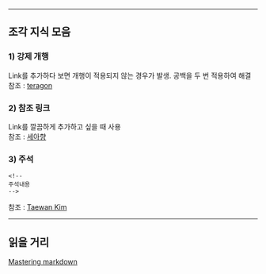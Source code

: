 
---
## 조각 지식 모음

### 1) 강제 개행

Link를 추가하다 보면 개행이 적용되지 않는 경우가 발생.
공백을 두 번 적용하여 해결  
참조 : [teragon][1]  
  
### 2) 참조 링크

Link를 깔끔하게 추가하고 싶을 때 사용  
참조 : [세아향][2]  

### 3) 주석

```
<!--
주석내용
-->
```
참조 : [Taewan Kim][3]  

---

## 읽을 거리
[Mastering markdown][4]

<!--
# 참조 링크
-->
[1]:https://teragoon.wordpress.com/2012/04/04/github%EC%97%90%EC%84%9C-readmemd-%EC%9E%91%EC%84%B1%ED%95%98%EA%B8%B0markdown-%EB%AC%B8%EB%B2%95/ "teragon"
[2]:http://thebetterday.tistory.com/entry/Markdown-Syntax "세아향"
[3]:http://taewan.kim/blog/2016/04/04/markdown/ "Taewan Kim"
[4]:https://guides.github.com/features/mastering-markdown/ "Mastering markdown"

